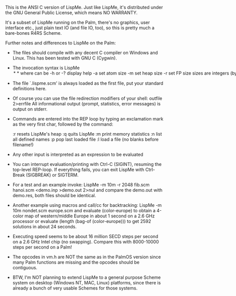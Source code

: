 This is the ANSI C version of LispMe. Just like LispMe, it's
distributed under the GNU General Public License, which means
NO WARRANTY.

It's a subset of LispMe running on the Palm, there's no graphics,
user interface etc., just plain text IO (and file IO, too), so this
is pretty much a bare-bones R4RS Scheme.

Further notes and differences to LispMe on the Palm:

* The files should compile with any decent C compiler on Windows and Linux.
  This has been tested with GNU C (Cygwin).

* The invocation syntax is 
    LispMe <option>* <file>*  
  where <option> can be
    -h or -?   display help
    -a <size>  set atom size
    -m <size>  set heap size
    -r <size>  set FP size
  sizes are integers (bytes), optionally followed by k (kilo) or M (mega)
  <file>s are LispMe source files, which are loaded in the order given

* The file `.lispme.scm' is always loaded as the first file, put your
  standard definitions here.

* Of course you can use the file redirection modifiers of your
  shell:
    <infile >outfile 2>errfile
  All informational output (prompt, statistics, error messages) is
  output on stderr. 

* Commands are entered into the REP loop by typing an exclamation mark
  as the very first char, followed by the command:

  :r       resets LispMe's heap
  :q       quits LispMe
  :m       print memory statistics
  :n       list all defined names
  :p       pop last loaded file
  :l<file> load a file (no blanks before filename!)

* Any other input is interpreted as an expression to be evaluated

* You can interrupt evaluation/printing with Ctrl-C (SIGINT), resuming
  the top-level REP-loop. If everything fails, you can exit LispMe
  with Ctrl-Break (SIGBREAK) or SIGTERM.

* For a test and an example invoke:
    LispMe -m 10m -r 2048 fib.scm hanoi.scm <demo.inp >demo.out 2>nul
  and compare the demo.out with demo.res, both files should be identical.

* Another example using macros and call/cc for backtracking:
    LispMe -m 10m nondet.scm europe.scm 
  and evaluate (color-europe) to obtain a 4-color map of western/middle
  Europe in about 1 second on a 2.6 GHz processor or evaluate
  (length (bag-of (color-europe))) to get 2592 solutions in
  about 24 seconds.

* Executing speed seems to be about 16 million SECD steps per second
  on a 2.6 GHz Intel chip (no swapping). Compare this with 8000-10000
  steps per second on a Palm!

* The opcodes in vm.h are NOT the same as in the PalmOS version since
  many Palm functions are missing and the opcodes should be contiguous.

* BTW, I'm NOT planning to extend LispMe to a general purpose Scheme
  system on desktop (Windows NT, MAC, Linux) platforms, since there is
  already a bunch of very usable Schemes for those systems.

  
